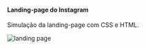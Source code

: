 #### Landing-page do Instagram

Simulação da landing-page com CSS e HTML.

![landing page](https://user-images.githubusercontent.com/104174347/188526487-d9b56c9d-ca6a-4bf3-a186-3335b46632fc.png)
